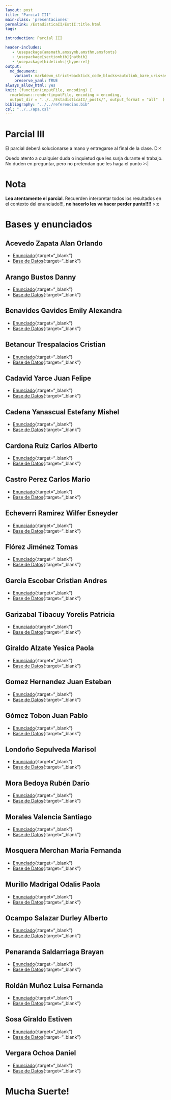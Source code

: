 ```yaml
---
layout: post
title: "Parcial III"
main-class: 'presentaciones'
permalink: /EstadisticaII/EstII:title.html
tags:

introduction: Parcial III

header-includes:
   - \usepackage{amsmath,amssymb,amsthm,amsfonts}
   - \usepackage[sectionbib]{natbib}
   - \usepackage[hidelinks]{hyperref}
output:
  md_document:
    variant: markdown_strict+backtick_code_blocks+autolink_bare_uris+ascii_identifiers+tex_math_single_backslash
    preserve_yaml: TRUE
always_allow_html: yes   
knit: (function(inputFile, encoding) {
  rmarkdown::render(inputFile, encoding = encoding,
  output_dir = "../../EstadisticaII/_posts/", output_format = "all"  ) })
bibliography: "../../referencias.bib"
csl: "../../apa.csl"
---
```


# Parcial III

El parcial deberá solucionarse a mano y entregarse al final de la clase.
D:&lt;

Quedo atento a cualquier duda o inquietud que les surja durante el
trabajo. No duden en preguntar, pero no pretendan que les haga el punto
&gt;:|

# Nota

**Lea atentamente el parcial**. Recuerden interpretar todos los
resultados en el contexto del enunciado!!!, **no hacerlo les va hacer
perder punto!!!!** &gt;:c

# Bases y enunciados

## Acevedo Zapata Alan Orlando

-   [Enunciado](https://github.com/jiperezga/jiperezga.github.io/raw/master/Dataset/Parcial/T1152220366.pdf){:target=“\_blank”}
-   [Base de
    Datos](https://github.com/jiperezga/jiperezga.github.io/raw/master/Dataset/Parcial/B1152220366.xlsx){:target=“\_blank”}

## Arango Bustos Danny

-   [Enunciado](https://github.com/jiperezga/jiperezga.github.io/raw/master/Dataset/Parcial/T1214748239.pdf){:target=“\_blank”}
-   [Base de
    Datos](https://github.com/jiperezga/jiperezga.github.io/raw/master/Dataset/Parcial/B1214748239.xlsx){:target=“\_blank”}

## Benavides Gavides Emily Alexandra

-   [Enunciado](https://github.com/jiperezga/jiperezga.github.io/raw/master/Dataset/Parcial/T1023623327.pdf){:target=“\_blank”}
-   [Base de
    Datos](https://github.com/jiperezga/jiperezga.github.io/raw/master/Dataset/Parcial/B1023623327.xlsx){:target=“\_blank”}

## Betancur Trespalacios Cristian

-   [Enunciado](https://github.com/jiperezga/jiperezga.github.io/raw/master/Dataset/Parcial/T1001362881.pdf){:target=“\_blank”}
-   [Base de
    Datos](https://github.com/jiperezga/jiperezga.github.io/raw/master/Dataset/Parcial/B1001362881.xlsx){:target=“\_blank”}

## Cadavid Yarce Juan Felipe

-   [Enunciado](https://github.com/jiperezga/jiperezga.github.io/raw/master/Dataset/Parcial/T1044102034.pdf){:target=“\_blank”}
-   [Base de
    Datos](https://github.com/jiperezga/jiperezga.github.io/raw/master/Dataset/Parcial/B1044102034.xlsx){:target=“\_blank”}

## Cadena Yanascual Estefany Mishel

-   [Enunciado](https://github.com/jiperezga/jiperezga.github.io/raw/master/Dataset/Parcial/T1085941354.pdf){:target=“\_blank”}
-   [Base de
    Datos](https://github.com/jiperezga/jiperezga.github.io/raw/master/Dataset/Parcial/B1085941354.xlsx){:target=“\_blank”}

## Cardona Ruiz Carlos Alberto

-   [Enunciado](https://github.com/jiperezga/jiperezga.github.io/raw/master/Dataset/Parcial/T1053767519.pdf){:target=“\_blank”}
-   [Base de
    Datos](https://github.com/jiperezga/jiperezga.github.io/raw/master/Dataset/Parcial/B1053767519.xlsx){:target=“\_blank”}

## Castro Perez Carlos Mario

-   [Enunciado](https://github.com/jiperezga/jiperezga.github.io/raw/master/Dataset/Parcial/T1002148318.pdf){:target=“\_blank”}
-   [Base de
    Datos](https://github.com/jiperezga/jiperezga.github.io/raw/master/Dataset/Parcial/B1002148318.xlsx){:target=“\_blank”}

## Echeverri Ramirez Wilfer Esneyder

-   [Enunciado](https://github.com/jiperezga/jiperezga.github.io/raw/master/Dataset/Parcial/T1000203437.pdf){:target=“\_blank”}
-   [Base de
    Datos](https://github.com/jiperezga/jiperezga.github.io/raw/master/Dataset/Parcial/B1000203437.xlsx){:target=“\_blank”}

## Flórez Jiménez Tomas

-   [Enunciado](https://github.com/jiperezga/jiperezga.github.io/raw/master/Dataset/Parcial/T1152460117.pdf){:target=“\_blank”}
-   [Base de
    Datos](https://github.com/jiperezga/jiperezga.github.io/raw/master/Dataset/Parcial/B1152460117.xlsx){:target=“\_blank”}

## Garcia Escobar Cristian Andres

-   [Enunciado](https://github.com/jiperezga/jiperezga.github.io/raw/master/Dataset/Parcial/T1038823759.pdf){:target=“\_blank”}
-   [Base de
    Datos](https://github.com/jiperezga/jiperezga.github.io/raw/master/Dataset/Parcial/B1038823759.xlsx){:target=“\_blank”}

## Garizabal Tibacuy Yorelis Patricia

-   [Enunciado](https://github.com/jiperezga/jiperezga.github.io/raw/master/Dataset/Parcial/T1035435796.pdf){:target=“\_blank”}
-   [Base de
    Datos](https://github.com/jiperezga/jiperezga.github.io/raw/master/Dataset/Parcial/B1035435796.xlsx){:target=“\_blank”}

## Giraldo Alzate Yesica Paola

-   [Enunciado](https://github.com/jiperezga/jiperezga.github.io/raw/master/Dataset/Parcial/T1007290732.pdf){:target=“\_blank”}
-   [Base de
    Datos](https://github.com/jiperezga/jiperezga.github.io/raw/master/Dataset/Parcial/B1007290732.xlsx){:target=“\_blank”}

## Gomez Hernandez Juan Esteban

-   [Enunciado](https://github.com/jiperezga/jiperezga.github.io/raw/master/Dataset/Parcial/T1152471457.pdf){:target=“\_blank”}
-   [Base de
    Datos](https://github.com/jiperezga/jiperezga.github.io/raw/master/Dataset/Parcial/B1152471457.xlsx){:target=“\_blank”}

## Gómez Tobon Juan Pablo

-   [Enunciado](https://github.com/jiperezga/jiperezga.github.io/raw/master/Dataset/Parcial/T1152710331.pdf){:target=“\_blank”}
-   [Base de
    Datos](https://github.com/jiperezga/jiperezga.github.io/raw/master/Dataset/Parcial/B1152710331.xlsx){:target=“\_blank”}

## Londoño Sepulveda Marisol

-   [Enunciado](https://github.com/jiperezga/jiperezga.github.io/raw/master/Dataset/Parcial/T1001580456.pdf){:target=“\_blank”}
-   [Base de
    Datos](https://github.com/jiperezga/jiperezga.github.io/raw/master/Dataset/Parcial/B1001580456.xlsx){:target=“\_blank”}

## Mora Bedoya Rubén Darío

-   [Enunciado](https://github.com/jiperezga/jiperezga.github.io/raw/master/Dataset/Parcial/T1039460833.pdf){:target=“\_blank”}
-   [Base de
    Datos](https://github.com/jiperezga/jiperezga.github.io/raw/master/Dataset/Parcial/B1039460833.xlsx){:target=“\_blank”}

## Morales Valencia Santiago

-   [Enunciado](https://github.com/jiperezga/jiperezga.github.io/raw/master/Dataset/Parcial/T1007346784.pdf){:target=“\_blank”}
-   [Base de
    Datos](https://github.com/jiperezga/jiperezga.github.io/raw/master/Dataset/Parcial/B1007346784.xlsx){:target=“\_blank”}

## Mosquera Merchan Maria Fernanda

-   [Enunciado](https://github.com/jiperezga/jiperezga.github.io/raw/master/Dataset/Parcial/T1000870935.pdf){:target=“\_blank”}
-   [Base de
    Datos](https://github.com/jiperezga/jiperezga.github.io/raw/master/Dataset/Parcial/B1000870935.xlsx){:target=“\_blank”}

## Murillo Madrigal Odalis Paola

-   [Enunciado](https://github.com/jiperezga/jiperezga.github.io/raw/master/Dataset/Parcial/T1017265065.pdf){:target=“\_blank”}
-   [Base de
    Datos](https://github.com/jiperezga/jiperezga.github.io/raw/master/Dataset/Parcial/B1017265065.xlsx){:target=“\_blank”}

## Ocampo Salazar Durley Alberto

-   [Enunciado](https://github.com/jiperezga/jiperezga.github.io/raw/master/Dataset/Parcial/T1047964029.pdf){:target=“\_blank”}
-   [Base de
    Datos](https://github.com/jiperezga/jiperezga.github.io/raw/master/Dataset/Parcial/B1047964029.xlsx){:target=“\_blank”}

## Penaranda Saldarriaga Brayan

-   [Enunciado](https://github.com/jiperezga/jiperezga.github.io/raw/master/Dataset/Parcial/T1001391063.pdf){:target=“\_blank”}
-   [Base de
    Datos](https://github.com/jiperezga/jiperezga.github.io/raw/master/Dataset/Parcial/B1001391063.xlsx){:target=“\_blank”}

## Roldán Muñoz Luisa Fernanda

-   [Enunciado](https://github.com/jiperezga/jiperezga.github.io/raw/master/Dataset/Parcial/T1128387647.pdf){:target=“\_blank”}
-   [Base de
    Datos](https://github.com/jiperezga/jiperezga.github.io/raw/master/Dataset/Parcial/B1128387647.xlsx){:target=“\_blank”}

## Sosa Giraldo Estiven

-   [Enunciado](https://github.com/jiperezga/jiperezga.github.io/raw/master/Dataset/Parcial/T1000764590.pdf){:target=“\_blank”}
-   [Base de
    Datos](https://github.com/jiperezga/jiperezga.github.io/raw/master/Dataset/Parcial/B1000764590.xlsx){:target=“\_blank”}

## Vergara Ochoa Daniel

-   [Enunciado](https://github.com/jiperezga/jiperezga.github.io/raw/master/Dataset/Parcial/T1037642829.pdf){:target=“\_blank”}
-   [Base de
    Datos](https://github.com/jiperezga/jiperezga.github.io/raw/master/Dataset/Parcial/B1037642829.xlsx){:target=“\_blank”}

<h1>
Mucha Suerte!
</h1>
